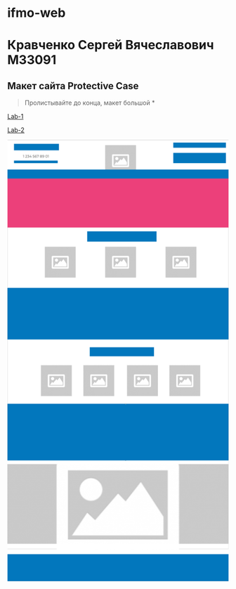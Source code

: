 # ifmo-web
# Кравченко Сергей Вячеславович М33091 #
## Макет сайта Protective Case ##
> Пролистывайте до конца, макет большой *

[Lab-1](https://ser-iojik.github.io/ifmo-web/Lab-1/index.html "Открыть страницу с Лабораторной работой 1")

[Lab-2](https://ser-iojik.github.io/ifmo-web/Lab-2/index.html "Открыть страницу с Лабораторной работой 2")

![Иллюстрация к проекту](https://github.com/Ser-Iojik/ifmo-web/raw/main/image/maket.png)


